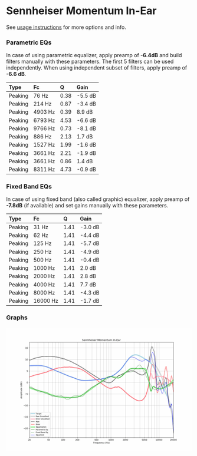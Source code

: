 # Sennheiser Momentum In-Ear
See [usage instructions](https://github.com/jaakkopasanen/AutoEq#usage) for more options and info.

### Parametric EQs
In case of using parametric equalizer, apply preamp of **-6.4dB** and build filters manually
with these parameters. The first 5 filters can be used independently.
When using independent subset of filters, apply preamp of **-6.6 dB**.

| Type    | Fc      |    Q | Gain    |
|:--------|:--------|:-----|:--------|
| Peaking | 76 Hz   | 0.38 | -5.5 dB |
| Peaking | 214 Hz  | 0.87 | -3.4 dB |
| Peaking | 4903 Hz | 0.39 | 8.9 dB  |
| Peaking | 6793 Hz | 4.53 | -6.6 dB |
| Peaking | 9766 Hz | 0.73 | -8.1 dB |
| Peaking | 886 Hz  | 2.13 | 1.7 dB  |
| Peaking | 1527 Hz | 1.99 | -1.6 dB |
| Peaking | 3661 Hz | 2.21 | -1.9 dB |
| Peaking | 3661 Hz | 0.86 | 1.4 dB  |
| Peaking | 8311 Hz | 4.73 | -0.9 dB |

### Fixed Band EQs
In case of using fixed band (also called graphic) equalizer, apply preamp of **-7.8dB**
(if available) and set gains manually with these parameters.

| Type    | Fc       |    Q | Gain    |
|:--------|:---------|:-----|:--------|
| Peaking | 31 Hz    | 1.41 | -3.0 dB |
| Peaking | 62 Hz    | 1.41 | -4.4 dB |
| Peaking | 125 Hz   | 1.41 | -5.7 dB |
| Peaking | 250 Hz   | 1.41 | -4.9 dB |
| Peaking | 500 Hz   | 1.41 | -0.4 dB |
| Peaking | 1000 Hz  | 1.41 | 2.0 dB  |
| Peaking | 2000 Hz  | 1.41 | 2.8 dB  |
| Peaking | 4000 Hz  | 1.41 | 7.7 dB  |
| Peaking | 8000 Hz  | 1.41 | -4.3 dB |
| Peaking | 16000 Hz | 1.41 | -1.7 dB |

### Graphs
![](./Sennheiser%20Momentum%20In-Ear.png)